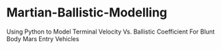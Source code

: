 # Martian-Ballistic-Modelling
Using Python to Model Terminal Velocity Vs. Ballistic Coefficient For Blunt Body Mars Entry Vehicles
